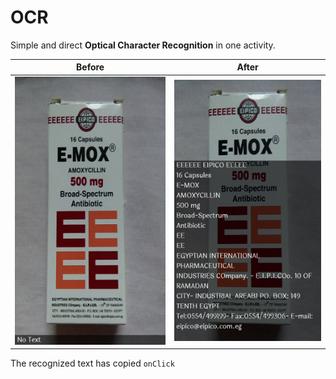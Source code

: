 # OCR

Simple and direct **Optical Character Recognition** in one activity.

| Before | After |
|-|-|
| ![Before](images/1.png) | ![After](images/2.png) |

The recognized text has copied `onClick`
